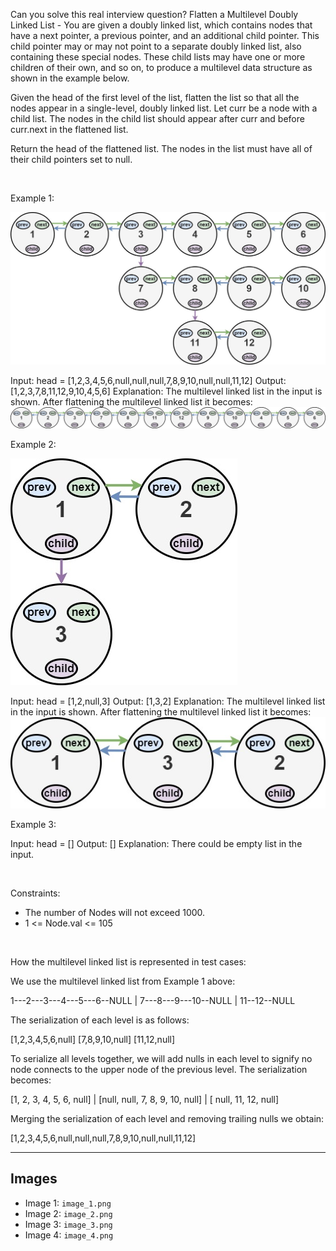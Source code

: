 Can you solve this real interview question? Flatten a Multilevel Doubly Linked List - You are given a doubly linked list, which contains nodes that have a next pointer, a previous pointer, and an additional child pointer. This child pointer may or may not point to a separate doubly linked list, also containing these special nodes. These child lists may have one or more children of their own, and so on, to produce a multilevel data structure as shown in the example below.

Given the head of the first level of the list, flatten the list so that all the nodes appear in a single-level, doubly linked list. Let curr be a node with a child list. The nodes in the child list should appear after curr and before curr.next in the flattened list.

Return the head of the flattened list. The nodes in the list must have all of their child pointers set to null.

 

Example 1:

![Example 1](./image_1.png)


Input: head = [1,2,3,4,5,6,null,null,null,7,8,9,10,null,null,11,12]
Output: [1,2,3,7,8,11,12,9,10,4,5,6]
Explanation: The multilevel linked list in the input is shown.
After flattening the multilevel linked list it becomes:
![Example 2](./image_2.png)


Example 2:

![Example 3](./image_3.png)


Input: head = [1,2,null,3]
Output: [1,3,2]
Explanation: The multilevel linked list in the input is shown.
After flattening the multilevel linked list it becomes:
![Example 4](./image_4.png)


Example 3:


Input: head = []
Output: []
Explanation: There could be empty list in the input.


 

Constraints:

 * The number of Nodes will not exceed 1000.
 * 1 <= Node.val <= 105

 

How the multilevel linked list is represented in test cases:

We use the multilevel linked list from Example 1 above:


 1---2---3---4---5---6--NULL
         |
         7---8---9---10--NULL
             |
             11--12--NULL

The serialization of each level is as follows:


[1,2,3,4,5,6,null]
[7,8,9,10,null]
[11,12,null]


To serialize all levels together, we will add nulls in each level to signify no node connects to the upper node of the previous level. The serialization becomes:


[1,    2,    3, 4, 5, 6, null]
             |
[null, null, 7,    8, 9, 10, null]
                   |
[            null, 11, 12, null]


Merging the serialization of each level and removing trailing nulls we obtain:


[1,2,3,4,5,6,null,null,null,7,8,9,10,null,null,11,12]


---

## Images

- Image 1: `image_1.png`
- Image 2: `image_2.png`
- Image 3: `image_3.png`
- Image 4: `image_4.png`
